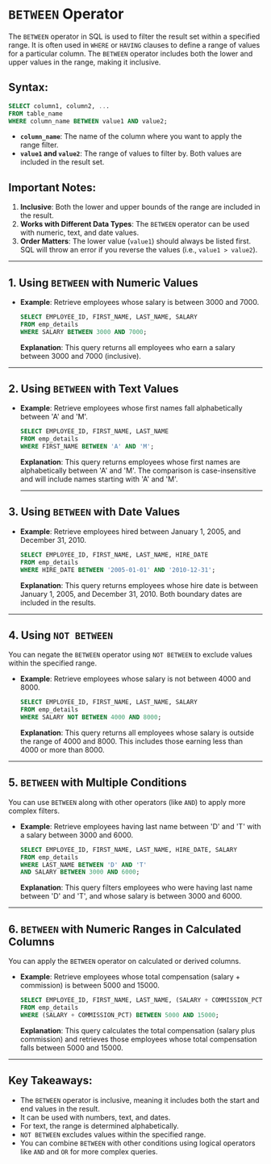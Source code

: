 # `BETWEEN` Operator

The `BETWEEN` operator in SQL is used to filter the result set within a specified range. It is often used in `WHERE` or `HAVING` clauses to define a range of values for a particular column. The `BETWEEN` operator includes both the lower and upper values in the range, making it inclusive.

## Syntax:
```sql
SELECT column1, column2, ...
FROM table_name
WHERE column_name BETWEEN value1 AND value2;
```

- **`column_name`**: The name of the column where you want to apply the range filter.
- **`value1` and `value2`**: The range of values to filter by. Both values are included in the result set.

## Important Notes:
1. **Inclusive**: Both the lower and upper bounds of the range are included in the result.
2. **Works with Different Data Types**: The `BETWEEN` operator can be used with numeric, text, and date values.
3. **Order Matters**: The lower value (`value1`) should always be listed first. SQL will throw an error if you reverse the values (i.e., `value1 > value2`).

---

## 1. Using `BETWEEN` with Numeric Values

- **Example**: Retrieve employees whose salary is between 3000 and 7000.

    ```sql
    SELECT EMPLOYEE_ID, FIRST_NAME, LAST_NAME, SALARY
    FROM emp_details
    WHERE SALARY BETWEEN 3000 AND 7000;
    ```
    **Explanation**: This query returns all employees who earn a salary between 3000 and 7000 (inclusive).

---

## 2. Using `BETWEEN` with Text Values

- **Example**: Retrieve employees whose first names fall alphabetically between 'A' and 'M'.

    ```sql
    SELECT EMPLOYEE_ID, FIRST_NAME, LAST_NAME
    FROM emp_details
    WHERE FIRST_NAME BETWEEN 'A' AND 'M';
    ```
    **Explanation**: This query returns employees whose first names are alphabetically between 'A' and 'M'. The comparison is case-insensitive and will include names starting with 'A' and 'M'.

  ---

## 3. Using `BETWEEN` with Date Values

- **Example**: Retrieve employees hired between January 1, 2005, and December 31, 2010.

    ```sql
    SELECT EMPLOYEE_ID, FIRST_NAME, LAST_NAME, HIRE_DATE
    FROM emp_details
    WHERE HIRE_DATE BETWEEN '2005-01-01' AND '2010-12-31';
    ```
    **Explanation**: This query returns employees whose hire date is between January 1, 2005, and December 31, 2010. Both boundary dates are included in the results.


---

## 4. Using `NOT BETWEEN`

You can negate the `BETWEEN` operator using `NOT BETWEEN` to exclude values within the specified range.

- **Example**: Retrieve employees whose salary is not between 4000 and 8000.

    ```sql
    SELECT EMPLOYEE_ID, FIRST_NAME, LAST_NAME, SALARY
    FROM emp_details
    WHERE SALARY NOT BETWEEN 4000 AND 8000;
    ```
    **Explanation**: This query returns all employees whose salary is outside the range of 4000 and 8000. This includes those earning less than 4000 or more than 8000.

---

## 5. `BETWEEN` with Multiple Conditions

You can use `BETWEEN` along with other operators (like `AND`) to apply more complex filters.

- **Example**: Retrieve employees having last name between 'D' and 'T' with a salary between 3000 and 6000.

    ```sql
    SELECT EMPLOYEE_ID, FIRST_NAME, LAST_NAME, HIRE_DATE, SALARY
    FROM emp_details
    WHERE LAST_NAME BETWEEN 'D' AND 'T'
    AND SALARY BETWEEN 3000 AND 6000;
    ```
    **Explanation**: This query filters employees who were having last name between 'D' and 'T', and whose salary is between 3000 and 6000.

---

## 6. `BETWEEN` with Numeric Ranges in Calculated Columns

You can apply the `BETWEEN` operator on calculated or derived columns.

- **Example**: Retrieve employees whose total compensation (salary + commission) is between 5000 and 15000.

    ```sql
    SELECT EMPLOYEE_ID, FIRST_NAME, LAST_NAME, (SALARY + COMMISSION_PCT) AS TOTAL_COMPENSATION
    FROM emp_details
    WHERE (SALARY + COMMISSION_PCT) BETWEEN 5000 AND 15000;
    ```
    **Explanation**: This query calculates the total compensation (salary plus commission) and retrieves those employees whose total compensation falls between 5000 and 15000.

---



## Key Takeaways:
- The `BETWEEN` operator is inclusive, meaning it includes both the start and end values in the result.
- It can be used with numbers, text, and dates.
- For text, the range is determined alphabetically.
- `NOT BETWEEN` excludes values within the specified range.
- You can combine `BETWEEN` with other conditions using logical operators like `AND` and `OR` for more complex queries.
